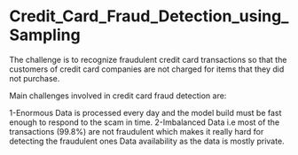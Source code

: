 # Credit_Card_Fraud_Detection_using_Sampling
The challenge is to recognize fraudulent credit card transactions so that the customers of credit card companies are not charged for items that they did not purchase.

Main challenges involved in credit card fraud detection are:

1-Enormous Data is processed every day and the model build must be fast enough to respond to the scam in time.
2-Imbalanced Data i.e most of the transactions (99.8%) are not fraudulent which makes it really hard for detecting the fraudulent ones
  Data availability as the data is mostly private.
